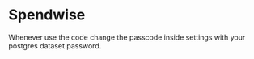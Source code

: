 # Spendwise

Whenever use the code change the passcode inside settings with your postgres dataset password.

